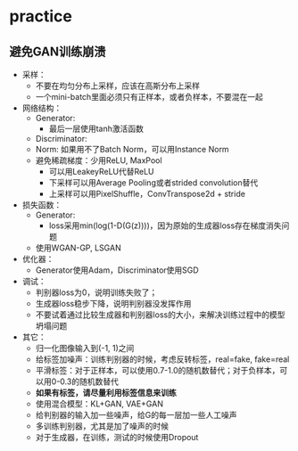 # practice
## 避免GAN训练崩溃
- 采样：
  - 不要在均匀分布上采样，应该在高斯分布上采样
  - 一个mini-batch里面必须只有正样本，或者负样本，不要混在一起
- 网络结构：
  - Generator:
    - 最后一层使用tanh激活函数
  - Discriminator:
  - Norm: 如果用不了Batch Norm，可以用Instance Norm
  - 避免稀疏梯度：少用ReLU, MaxPool
    - 可以用LeakeyReLU代替ReLU
    - 下采样可以用Average Pooling或者strided convolution替代
    - 上采样可以用PixelShuffle，ConvTranspose2d + stride
- 损失函数：
  - Generator:
    - loss采用min(log(1-D(G(z))))，因为原始的生成器loss存在梯度消失问题
  - 使用WGAN-GP, LSGAN
- 优化器：
  - Generator使用Adam，Discriminator使用SGD
- 调试：
  - 判别器loss为0，说明训练失败了；
  - 生成器loss稳步下降，说明判别器没发挥作用
  - 不要试着通过比较生成器和判别器loss的大小，来解决训练过程中的模型坍塌问题
- 其它：
  - 归一化图像输入到(-1, 1)之间
  - 给标签加噪声：训练判别器的时候，考虑反转标签，real=fake, fake=real
  - 平滑标签：对于正样本，可以使用0.7-1.0的随机数替代；对于负样本，可以用0-0.3的随机数替代
  - **如果有标签，请尽量利用标签信息来训练**
  - 使用混合模型：KL+GAN, VAE+GAN
  - 给判别器的输入加一些噪声，给G的每一层加一些人工噪声
  - 多训练判别器，尤其是加了噪声的时候
  - 对于生成器，在训练，测试的时候使用Dropout